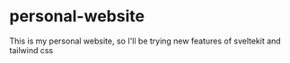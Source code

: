 # personal-website
This is my personal website, so I'll be trying new features of sveltekit and tailwind css
